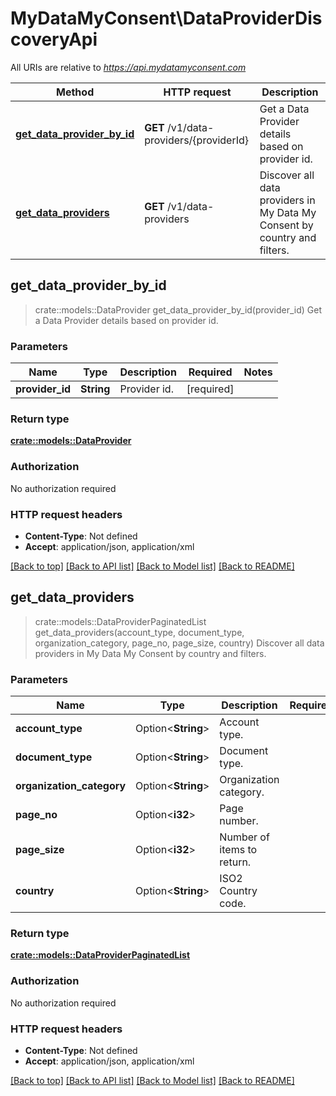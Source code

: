 # MyDataMyConsent\DataProviderDiscoveryApi

All URIs are relative to *https://api.mydatamyconsent.com*

Method | HTTP request | Description
------------- | ------------- | -------------
[**get_data_provider_by_id**](DataProviderDiscoveryApi.md#get_data_provider_by_id) | **GET** /v1/data-providers/{providerId} | Get a Data Provider details based on provider id.
[**get_data_providers**](DataProviderDiscoveryApi.md#get_data_providers) | **GET** /v1/data-providers | Discover all data providers in My Data My Consent by country and filters.



## get_data_provider_by_id

> crate::models::DataProvider get_data_provider_by_id(provider_id)
Get a Data Provider details based on provider id.

### Parameters


Name | Type | Description  | Required | Notes
------------- | ------------- | ------------- | ------------- | -------------
**provider_id** | **String** | Provider id. | [required] |

### Return type

[**crate::models::DataProvider**](DataProvider.md)

### Authorization

No authorization required

### HTTP request headers

- **Content-Type**: Not defined
- **Accept**: application/json, application/xml

[[Back to top]](#) [[Back to API list]](../README.md#documentation-for-api-endpoints) [[Back to Model list]](../README.md#documentation-for-models) [[Back to README]](../README.md)


## get_data_providers

> crate::models::DataProviderPaginatedList get_data_providers(account_type, document_type, organization_category, page_no, page_size, country)
Discover all data providers in My Data My Consent by country and filters.

### Parameters


Name | Type | Description  | Required | Notes
------------- | ------------- | ------------- | ------------- | -------------
**account_type** | Option<**String**> | Account type. |  |
**document_type** | Option<**String**> | Document type. |  |
**organization_category** | Option<**String**> | Organization category. |  |
**page_no** | Option<**i32**> | Page number. |  |[default to 1]
**page_size** | Option<**i32**> | Number of items to return. |  |[default to 25]
**country** | Option<**String**> | ISO2 Country code. |  |[default to IN]

### Return type

[**crate::models::DataProviderPaginatedList**](DataProviderPaginatedList.md)

### Authorization

No authorization required

### HTTP request headers

- **Content-Type**: Not defined
- **Accept**: application/json, application/xml

[[Back to top]](#) [[Back to API list]](../README.md#documentation-for-api-endpoints) [[Back to Model list]](../README.md#documentation-for-models) [[Back to README]](../README.md)

